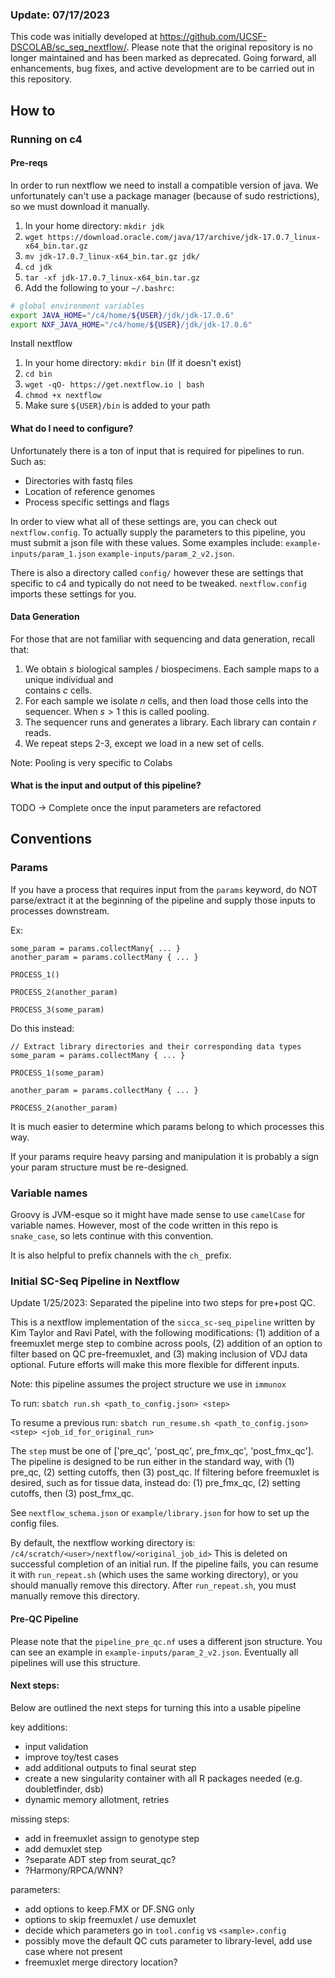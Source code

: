 ### Update: 07/17/2023

This code was initially developed at https://github.com/UCSF-DSCOLAB/sc_seq_nextflow/. Please note that the original
repository is no longer maintained and has been marked as deprecated. Going forward, all enhancements, bug fixes, 
and active development are to be carried out in this repository.

## How to

### Running on c4

#### Pre-reqs

In order to run nextflow we need to install a compatible version of java. We unfortunately can't use a package manager
(because of sudo restrictions), so we must download it manually.

1. In your home directory: `mkdir jdk`
2. `wget https://download.oracle.com/java/17/archive/jdk-17.0.7_linux-x64_bin.tar.gz`
3. `mv jdk-17.0.7_linux-x64_bin.tar.gz jdk/`
4. `cd jdk`
5. `tar -xf jdk-17.0.7_linux-x64_bin.tar.gz`
6. Add the following to your `~/.bashrc`: 

```bash
# global environment variables
export JAVA_HOME="/c4/home/${USER}/jdk/jdk-17.0.6"
export NXF_JAVA_HOME="/c4/home/${USER}/jdk/jdk-17.0.6"
```

Install nextflow

1. In your home directory: `mkdir bin` (If it doesn't exist)
2. `cd bin`
3. `wget -qO- https://get.nextflow.io | bash`
4. `chmod +x nextflow`
5. Make sure `${USER}/bin` is added to your path

#### What do I need to configure?

Unfortunately there is a ton of input that is required for pipelines to run. Such as:

- Directories with fastq files
- Location of reference genomes
- Process specific settings and flags

In order to view what all of these settings are, you can check out `nextflow.config`. 
To actually supply the parameters to this pipeline, you must submit a json file with these values.
Some examples include: `example-inputs/param_1.json` `example-inputs/param_2_v2.json`.

There is also a directory called `config/` however these are settings that specific to c4 and typically
do not need to be tweaked. `nextflow.config` imports these settings for you.

#### Data Generation

For those that are not familiar with sequencing and data generation, recall that:

1. We obtain $s$ biological samples / biospecimens. Each sample maps to a unique individual and  
contains $c$ cells.
2. For each sample we isolate $n$ cells, and then load those cells into the sequencer. When $s > 1$ this is
called pooling. 
3. The sequencer runs and generates a library. Each library can contain $r$ reads.
4. We repeat steps 2-3, except we load in a new set of cells.

Note: Pooling is very specific to Colabs

#### What is the input and output of this pipeline?

TODO -> Complete once the input parameters are refactored

## Conventions


### Params

If you have a process that requires input from the `params` keyword, do NOT parse/extract it
at the beginning of the pipeline and supply those inputs to processes downstream. 

Ex:
```
some_param = params.collectMany{ ... }
another_param = params.collectMany { ... }

PROCESS_1()

PROCESS_2(another_param)

PROCESS_3(some_param)
```

Do this instead:

```
// Extract library directories and their corresponding data types
some_param = params.collectMany { ... }

PROCESS_1(some_param)

another_param = params.collectMany { ... }

PROCESS_2(another_param)
```

It is much easier to determine which params belong to which processes this way.

If your params require heavy parsing and manipulation it is probably a sign your 
param structure must be re-designed. 

### Variable names

Groovy is JVM-esque so it might have made sense to use `camelCase` for variable names.
However, most of the code written in this repo is `snake_case`, so lets continue with this
convention.

It is also helpful to prefix channels with the `ch_` prefix.


### Initial SC-Seq Pipeline in Nextflow

Update 1/25/2023: Separated the pipeline into two steps for pre+post QC.


This is a nextflow implementation of the `sicca_sc-seq_pipeline` written by Kim Taylor and Ravi Patel, with the following modifications: (1) addition of a freemuxlet merge step to combine across pools, (2) addition of an option to filter based on QC pre-freemuxlet, and (3) making inclusion of VDJ data optional. Future efforts will make this more flexible for different inputs.

Note: this pipeline assumes the project structure we use in `immunox`

To run:
 `sbatch run.sh <path_to_config.json> <step>`

To resume a previous run:
 `sbatch run_resume.sh <path_to_config.json> <step> <job_id_for_original_run>`

The `step` must be one of ['pre_qc', 'post_qc', pre_fmx_qc', 'post_fmx_qc'].
The pipeline is designed to be run either in the standard way, with (1) pre_qc, (2) setting cutoffs, then (3) post_qc.
If filtering before freemuxlet is desired, such as for tissue data, instead do: (1) pre_fmx_qc, (2) setting cutoffs, then (3) post_fmx_qc.

See `nextflow_schema.json` or `example/library.json` for how to set up the config files.

By default, the nextflow working directory is:
`/c4/scratch/<user>/nextflow/<original_job_id>`
This is deleted on successful completion of an initial run. If the pipeline fails, you can resume it with `run_repeat.sh` (which uses the same working directory), or you should manually remove this directory. After `run_repeat.sh`, you must manually remove this directory. 

#### Pre-QC Pipeline

Please note that the `pipeline_pre_qc.nf` uses a different json structure. 
You can see an example in `example-inputs/param_2_v2.json`. Eventually all pipelines will use
this structure.

#### Next steps:
Below are outlined the next steps for turning this into a usable pipeline

key additions:

- input validation
- improve toy/test cases
- add additional outputs to final seurat step
- create a new singularity container with all R packages needed (e.g. doubletfinder, dsb)
- dynamic memory allotment, retries


missing steps:

- add in freemuxlet assign to genotype step
- add demuxlet step
- ?separate ADT step from seurat_qc?
- ?Harmony/RPCA/WNN?

parameters:

- add options to keep.FMX or DF.SNG only
- options to skip freemuxlet / use demuxlet
- decide which parameters go in `tool.config` vs `<sample>.config`
- possibly move the default QC cuts parameter to library-level, add use case where not present
- freemuxlet merge directory location?
